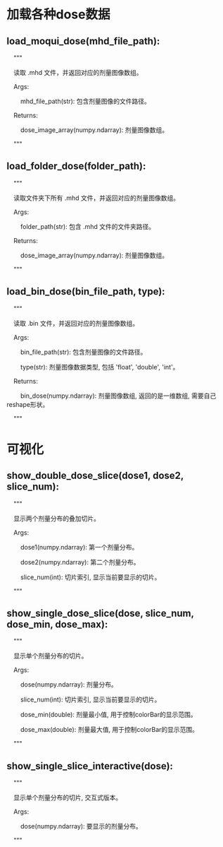# 加载各种dose数据

## load_moqui_dose(mhd_file_path):

    """

    读取 .mhd 文件，并返回对应的剂量图像数组。

    Args:

        mhd_file_path(str): 包含剂量图像的文件路径。

    Returns:

        dose_image_array(numpy.ndarray): 剂量图像数组。

    """

## load_folder_dose(folder_path):

    """

    读取文件夹下所有 .mhd 文件，并返回对应的剂量图像数组。

    Args:

        folder_path(str): 包含 .mhd 文件的文件夹路径。

    Returns:

        dose_image_array(numpy.ndarray): 剂量图像数组。

    """

## load_bin_dose(bin_file_path, type):

    """

    读取 .bin 文件，并返回对应的剂量图像数组。

    Args:

        bin_file_path(str): 包含剂量图像的文件路径。

        type(str): 剂量图像数据类型, 包括 'float', 'double', 'int'。

    Returns:

        bin_dose(numpy.ndarray): 剂量图像数组, 返回的是一维数组, 需要自己reshape形状。

    """

# 可视化

## show_double_dose_slice(dose1, dose2, slice_num):

    """

    显示两个剂量分布的叠加切片。

    Args:

        dose1(numpy.ndarray): 第一个剂量分布。

        dose2(numpy.ndarray): 第二个剂量分布。

        slice_num(int): 切片索引, 显示当前要显示的切片。

    """ 

## show_single_dose_slice(dose, slice_num, dose_min, dose_max):

    """

    显示单个剂量分布的切片。

    Args:

        dose(numpy.ndarray): 剂量分布。

        slice_num(int): 切片索引, 显示当前要显示的切片。

        dose_min(double): 剂量最小值, 用于控制colorBar的显示范围。

        dose_max(double): 剂量最大值, 用于控制colorBar的显示范围。

    """

## show_single_slice_interactive(dose):

    """

    显示单个剂量分布的切片, 交互式版本。

    Args:

        dose(numpy.ndarray): 要显示的剂量分布。

    """
